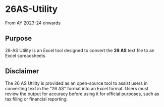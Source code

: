 # 26AS-Utility
From AY 2023-24 onwards

## Purpose
26-AS Utility is an Excel tool designed to convert the **26 AS** text file to an Excel spreadsheets.

## Disclaimer
The 26 AS Utility is provided as an open-source tool to assist users in converting text in the "26 AS" format into an Excel format.
Users must review the output for accuracy before using it for official purposes, such as tax filing or financial reporting.
